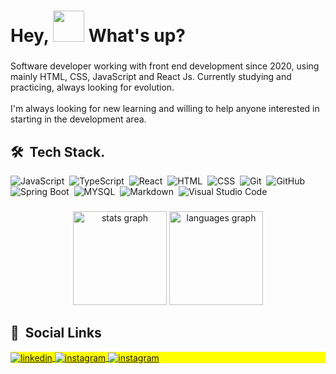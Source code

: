 

<h1 align="left">Hey, <img src="https://raw.githubusercontent.com/kaueMarques/kaueMarques/master/hi.gif" height="50" width="50px" > What's up?</h1>

###
<p align="left">Software developer working with front end development since 2020, using mainly HTML, CSS, JavaScript and React Js. Currently studying and practicing, always looking for evolution.<br><br>I'm always looking for new learning and willing to help anyone interested in starting in the development area.</p>

###
## 🛠 &nbsp;Tech Stack. 

![JavaScript](https://img.shields.io/badge/-JavaScript-05122A?style=flat&logo=javascript)&nbsp;
![TypeScript](https://img.shields.io/badge/-TypeScript-05122A?style=flat&logo=typescript)&nbsp;
![React](https://img.shields.io/badge/-React-05122A?style=flat&logo=react)&nbsp;
![HTML](https://img.shields.io/badge/-HTML-05122A?style=flat&logo=HTML5)&nbsp;
![CSS](https://img.shields.io/badge/-CSS-05122A?style=flat&logo=CSS3&logoColor=1572B6)&nbsp;
![Git](https://img.shields.io/badge/-Git-05122A?style=flat&logo=git)&nbsp;
![GitHub](https://img.shields.io/badge/-GitHub-05122A?style=flat&logo=github)&nbsp;
![Spring Boot](https://img.shields.io/badge/-SpringBoot-05122A?style=flat&logo=spring)&nbsp;
![MYSQL](https://img.shields.io/badge/-Mysql-05122A?style=flat&logo=mysql)&nbsp;
![Markdown](https://img.shields.io/badge/-Markdown-05122A?style=flat&logo=markdown)&nbsp;
![Visual Studio Code](https://img.shields.io/badge/-Visual%20Studio%20Code-05122A?style=flat&logo=visual-studio-code&logoColor=007ACC)&nbsp;

###
<div align="center">
  <img src="https://github-readme-stats.vercel.app/api?hide_title=false&hide_rank=false&show_icons=true&include_all_commits=true&count_private=true&disable_animations=false&theme=dracula&locale=pt-br&hide_border=false&username=lucasgomesmatos" height="150" alt="stats graph"  />
  <img src="https://github-readme-stats.vercel.app/api/top-langs?locale=pt-br&hide_title=false&layout=compact&card_width=320&langs_count=5&theme=dracula&hide_border=false&username=lucasgomesmatos" height="150" alt="languages graph"  />
</div>

###
## 🧭 &nbsp;Social Links
<p align="left" style="background:yellow">
<a href="https://www.linkedin.com/in/lucas-gomes-matos" target="_blank">
  <img align="center" src="https://img.shields.io/badge/-lucasgomesmatos-05122A?style=flat&logo=linkedin" alt="linkedin"/>
</a>
  <a href="mailto:lucasgomesmatosdev@gmail.com" target="_blank">
 <img align="center" src="https://img.shields.io/badge/-lucasgomesmatos-05122A?style=flat&logo=gmail" alt="instagram"/>
</a>
<a href="https://instagram.com/lucasgomesmatos" target="_blank">
 <img align="center" src="https://img.shields.io/badge/-lucasgomesmatos-05122A?style=flat&logo=instagram" alt="instagram"/>
</a>
</p>

###

